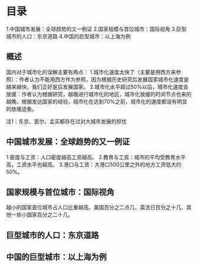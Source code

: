 # 目录
1.中国城市发展：全球趋势的又一例证
2.国家规模与首位城市：国际视角
3.巨型城市的人口：东京道路
4.中国的巨型城市：以上海为例

## 概述
国内对于城市化的误解主要有两点：
1.城市化速度太快了（主要是用西方来参照）：作者认为不能用西方作为参照，因为根据历史研究后发展国家城市化速度是越来越快，我们正好是后发展国家。
2.城市化水平超过50%以后，城市化速度会放缓：作者认为根据研究，越晚进行城市化的地区，城市化放缓的时间节点也来的越晚，根据发达国家的经验，城市化在达到70%之前，城市化的速度都没有明显的放缓迹象。

注1：东京、首尔、孟买都存在过对大城市发展的担忧

## 中国城市发展：全球趋势的又一例证
1.密度与工资：人口密度越高工资越高。
2.教育与工资：城市的平均受教育水平高，工资水平也越高。
3.港口与工资：大港口500公里之外的地方工资低大约50%。

## 国家规模与首位城市：国际视角
越小的国家首位城市占人口比重越高。美国百分之二点几、英法日百分之十几、其他一些小国家百分之二十几。

## 巨型城市的人口：东京道路

## 中国的巨型城市：以上海为例